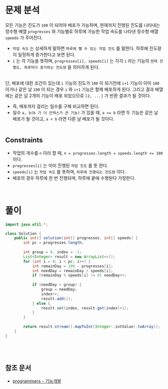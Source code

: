 # 문제 분석
모든 기능은 진도가 `100` 이 되어야 배포가 가능하며, 현재까지 진행된 진도를 나타내는 정수형 배열 `progresses` 와 기능별로 하루에 가능한 작업 속도를 나타낸 정수형 배열 `speeds` 가 주어진다.
- `작업 속도` 는 상세하게 말하면 `하루에 뺄 수 있는 작업 진도` 를 말한다. 하루에 진도량이 일정하게 증가한다고 보면 된다.
- `i` 는 각 기능을 뜻하며, `progresses[i], speeds[i]` 는 각각 `i` 라는 기능의 `현재 진행도, 하루마다 증가하는 진도량` 을 의미하게 된다. 
<br/><br/>

단, 배포에 대한 조건이 있는데 `i` 기능의 진도가 `100` 이 되기전에 `i+1` 기능이 이미 `100` 이거나 같은 날 `100` 이 되는 경우 `i` 와 `i+1` 기능은 함께 배포하게 된다. 그리고 결과 배열에는 같은 날 2개의 기능이 배포 되었으므로 `[2, ...]` 가 반환 결과가 될 것이다.
- 즉, 배포까지 걸리는 일수를 구해 비교하면 된다.
- 일수 `a, b(b 가 더 인덱스가 큰 기능)` 가 있을 때, `a >= b` 라면 두 기능은 같은 날 배포가 될 것이고, `a < b` 라면 다른 날 배포가 될 것이다.
<br/><br/>

## Constraints
- 작업의 개수를 `n` 이라 할 때, `n = progresses.length = speeds.length <= 100` 이다.
- `progresses[i]` 는 이미 진행된 `작업 진도` 를 뜻 한다.
- `speeds[i]` 는 `작업 속도` 를 뜻하며, `하루에 진행되는 진도량` 이다.
- 배포의 경우 하루에 한 번 진행되며, 하루에 끝에 수행된다 가정한다.
<br/><br/><br/>

# 풀이
```java
import java.util.*;

class Solution {
    public int[] solution(int[] progresses, int[] speeds) {
        int pc = progresses.length;
        
        int group = 0, index = -1;
        List<Integer> result = new ArrayList<>();
        for (int i = 0; i < pc; i++) {
            int remainDay = 100 - progresses[i];
            int needDay = remainDay / speeds[i];
            if (remainDay % speeds[i] != 0) needDay++;
            
            if (needDay > group) {
                group = needDay;
                index++;
                result.add(1);
            } else {
                result.set(index, result.get(index)+1);
            }
        }
        
        return result.stream().mapToInt(Integer::intValue).toArray();
    }
}
```
<br/><br/>

## 참조 문서
- [programmers - 기능개발](https://school.programmers.co.kr/learn/courses/30/lessons/42586)
